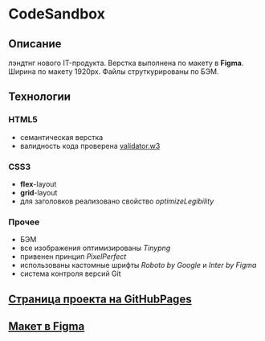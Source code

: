 # CodeSandbox 

## Описание
лэндтнг нового IT-продукта. Верстка выполнена по макету в **Figma**. Ширина по макету 1920px. Файлы струткурированы по БЭМ.

## Технологии

### HTML5
- семантическая верстка
- валидность кода проверена [validator.w3](https://validator.w3.org/)

### СSS3
- **flex**-layout
- **grid**-layout
- для заголовков реализовано свойство *optimizeLegibility*

### Прочее
- БЭМ
- все изображения оптимизированы *Tinypng*
- привенен принцип *PixelPerfect*
- использованы кастомные шрифты *Roboto by Google* и *Inter by Figma*
- система контроля версий Git

## [Страница проекта на GitHubPages](https://maksnikulnikov.github.io/codeSandbox-landing/)

## [Макет в Figma](https://www.figma.com/file/6BlX9y0AYNsysbpzRtcbYF/CodeSandbox?node-id=1%3A552&t=uzLdLeXMqe9IvrKF-1)
